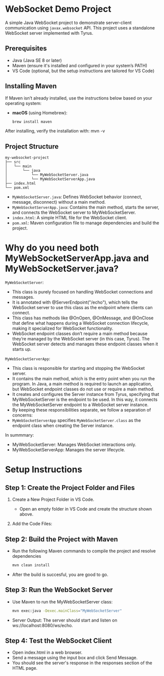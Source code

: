 WebSocket Demo Project
======================

A simple Java WebSocket project to demonstrate server-client communication using `javax.websocket` API. 
This project uses a standalone WebSocket server implemented with Tyrus.

Prerequisites
-------------
- Java (Java SE 8 or later)
- Maven (ensure it's installed and configured in your system’s PATH)
- VS Code (optional, but the setup instructions are tailored for VS Code)

Installing Maven
-------------

If Maven isn’t already installed, use the instructions below based on your operating system:

- **macOS** (using Homebrew):
  ```bash
  brew install maven

After installing, verify the installation with: mvn -v 

Project Structure
-----------------
    my-websocket-project
    ├── src
    │   └── main
    │       └── java
    │           └── MyWebSocketServer.java
    │           └── MyWebSocketServerApp.java
    ├── index.html
    └── pom.xml

- `MyWebSocketServer.java`: Defines WebSocket behavior (connect, message, disconnect) without a main method.
- `MyWebSocketServerApp.java`: Contains the main method, starts the server, and connects the WebSocket server to MyWebSocketServer.
- `index.html`: A simple HTML file for the WebSocket client.
- `pom.xml`: Maven configuration file to manage dependencies and build the project.

Why do you need both MyWebSocketServerApp.java and MyWebSocketServer.java?
==================
`MyWebSocketServer`:
- This class is purely focused on handling WebSocket connections and messages.
- It is annotated with @ServerEndpoint("/echo"), which tells the WebSocket server to use this class as the endpoint where clients can connect.
- This class has methods like @OnOpen, @OnMessage, and @OnClose that define what happens during a WebSocket connection lifecycle, making it specialized for WebSocket functionality.
- WebSocket endpoint classes don’t require a main method because they’re managed by the WebSocket server (in this case, Tyrus). The WebSocket server detects and manages these endpoint classes when it starts up.

`MyWebSocketServerApp`:
- This class is responsible for starting and stopping the WebSocket server.
- It contains the main method, which is the entry point when you run the program. In Java, a main method is required to launch an application, but WebSocket endpoint classes do not use or require a main method.
- It creates and configures the Server instance from Tyrus, specifying that MyWebSocketServer is the endpoint to be used. In this way, it connects the MyWebSocketServer endpoint to a WebSocket server instance.
- By keeping these responsibilities separate, we follow a separation of concerns:
- `MyWebSocketServerApp` specifies `MyWebSocketServer.class` as the endpoint class when creating the Server instance.

In summmary: 
- MyWebSocketServer: Manages WebSocket interactions only.
- MyWebSocketServerApp: Manages the server lifecycle.




Setup Instructions
==================

Step 1: Create the Project Folder and Files
-------------------------------------------

1. Create a New Project Folder in VS Code.
   - Open an empty folder in VS Code and create the structure shown above.

2. Add the Code Files:

Step 2: Build the Project with Maven
-------------------------------------------
- Run the following Maven commands to compile the project and resolve dependencies
    ```bash
    mvn clean install
- After the build is succesful, you are good to go.


Step 3: Run the WebSocket Server
-------------------------------------------
- Use Maven to run the MyWebSocketServer class:
    ```bash
    mvn exec:java -Dexec.mainClass="MyWebSocketServer"
- Server Output:
    The server should start and listen on ws://localhost:8080/ws/echo.

Step 4: Test the WebSocket Client
-------------------------------------------
- Open index.html in a web browser.
- Send a message using the input box and click Send Message.
- You should see the server's response in the responses section of the HTML page.
